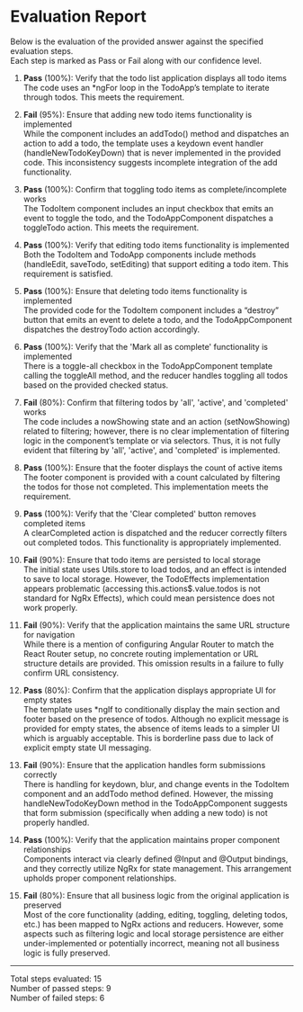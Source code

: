 # Evaluation Report

Below is the evaluation of the provided answer against the specified evaluation steps.  
Each step is marked as Pass or Fail along with our confidence level.

1. **Pass** (100%): Verify that the todo list application displays all todo items  
   The code uses an *ngFor loop in the TodoApp’s template to iterate through todos. This meets the requirement.

2. **Fail** (95%): Ensure that adding new todo items functionality is implemented  
   While the component includes an addTodo() method and dispatches an action to add a todo, the template uses a keydown event handler (handleNewTodoKeyDown) that is never implemented in the provided code. This inconsistency suggests incomplete integration of the add functionality.

3. **Pass** (100%): Confirm that toggling todo items as complete/incomplete works  
   The TodoItem component includes an input checkbox that emits an event to toggle the todo, and the TodoAppComponent dispatches a toggleTodo action. This meets the requirement.

4. **Pass** (100%): Verify that editing todo items functionality is implemented  
   Both the TodoItem and TodoApp components include methods (handleEdit, saveTodo, setEditing) that support editing a todo item. This requirement is satisfied.

5. **Pass** (100%): Ensure that deleting todo items functionality is implemented  
   The provided code for the TodoItem component includes a “destroy” button that emits an event to delete a todo, and the TodoAppComponent dispatches the destroyTodo action accordingly.

6. **Pass** (100%): Verify that the 'Mark all as complete' functionality is implemented  
   There is a toggle-all checkbox in the TodoAppComponent template calling the toggleAll method, and the reducer handles toggling all todos based on the provided checked status.

7. **Fail** (80%): Confirm that filtering todos by 'all', 'active', and 'completed' works  
   The code includes a nowShowing state and an action (setNowShowing) related to filtering; however, there is no clear implementation of filtering logic in the component’s template or via selectors. Thus, it is not fully evident that filtering by 'all', 'active', and 'completed' is implemented.

8. **Pass** (100%): Ensure that the footer displays the count of active items  
   The footer component is provided with a count calculated by filtering the todos for those not completed. This implementation meets the requirement.

9. **Pass** (100%): Verify that the 'Clear completed' button removes completed items  
   A clearCompleted action is dispatched and the reducer correctly filters out completed todos. This functionality is appropriately implemented.

10. **Fail** (90%): Ensure that todo items are persisted to local storage  
    The initial state uses Utils.store to load todos, and an effect is intended to save to local storage. However, the TodoEffects implementation appears problematic (accessing this.actions$.value.todos is not standard for NgRx Effects), which could mean persistence does not work properly.

11. **Fail** (90%): Verify that the application maintains the same URL structure for navigation  
    While there is a mention of configuring Angular Router to match the React Router setup, no concrete routing implementation or URL structure details are provided. This omission results in a failure to fully confirm URL consistency.

12. **Pass** (80%): Confirm that the application displays appropriate UI for empty states  
    The template uses *ngIf to conditionally display the main section and footer based on the presence of todos. Although no explicit message is provided for empty states, the absence of items leads to a simpler UI which is arguably acceptable. This is borderline pass due to lack of explicit empty state UI messaging.

13. **Fail** (90%): Ensure that the application handles form submissions correctly  
    There is handling for keydown, blur, and change events in the TodoItem component and an addTodo method defined. However, the missing handleNewTodoKeyDown method in the TodoAppComponent suggests that form submission (specifically when adding a new todo) is not properly handled.

14. **Pass** (100%): Verify that the application maintains proper component relationships  
    Components interact via clearly defined @Input and @Output bindings, and they correctly utilize NgRx for state management. This arrangement upholds proper component relationships.

15. **Fail** (80%): Ensure that all business logic from the original application is preserved  
    Most of the core functionality (adding, editing, toggling, deleting todos, etc.) has been mapped to NgRx actions and reducers. However, some aspects such as filtering logic and local storage persistence are either under-implemented or potentially incorrect, meaning not all business logic is fully preserved.

---

Total steps evaluated: 15  
Number of passed steps: 9  
Number of failed steps: 6